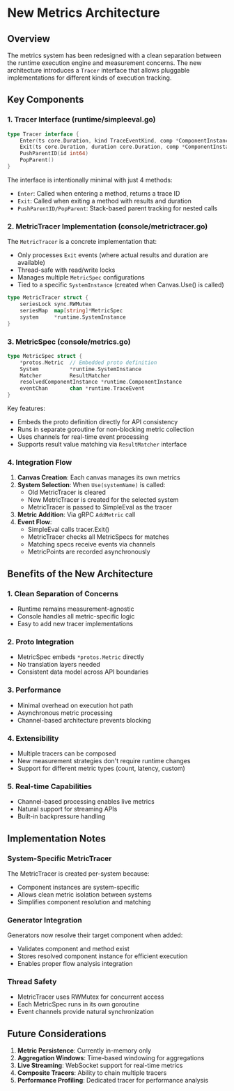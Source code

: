 # New Metrics Architecture

## Overview

The metrics system has been redesigned with a clean separation between the runtime execution engine and measurement concerns. The new architecture introduces a `Tracer` interface that allows pluggable implementations for different kinds of execution tracking.

## Key Components

### 1. Tracer Interface (runtime/simpleeval.go)

```go
type Tracer interface {
    Enter(ts core.Duration, kind TraceEventKind, comp *ComponentInstance, method *MethodDecl, args ...string) int64
    Exit(ts core.Duration, duration core.Duration, comp *ComponentInstance, method *MethodDecl, retVal Value, err error)
    PushParentID(id int64)
    PopParent()
}
```

The interface is intentionally minimal with just 4 methods:
- `Enter`: Called when entering a method, returns a trace ID
- `Exit`: Called when exiting a method with results and duration
- `PushParentID/PopParent`: Stack-based parent tracking for nested calls

### 2. MetricTracer Implementation (console/metrictracer.go)

The `MetricTracer` is a concrete implementation that:
- Only processes `Exit` events (where actual results and duration are available)
- Thread-safe with read/write locks
- Manages multiple `MetricSpec` configurations
- Tied to a specific `SystemInstance` (created when Canvas.Use() is called)

```go
type MetricTracer struct {
    seriesLock sync.RWMutex
    seriesMap  map[string]*MetricSpec
    system     *runtime.SystemInstance
}
```

### 3. MetricSpec (console/metrics.go)

```go
type MetricSpec struct {
    *protos.Metric  // Embedded proto definition
    System          *runtime.SystemInstance
    Matcher         ResultMatcher
    resolvedComponentInstance *runtime.ComponentInstance
    eventChan       chan *runtime.TraceEvent
}
```

Key features:
- Embeds the proto definition directly for API consistency
- Runs in separate goroutine for non-blocking metric collection
- Uses channels for real-time event processing
- Supports result value matching via `ResultMatcher` interface

### 4. Integration Flow

1. **Canvas Creation**: Each canvas manages its own metrics
2. **System Selection**: When `Use(systemName)` is called:
   - Old MetricTracer is cleared
   - New MetricTracer is created for the selected system
   - MetricTracer is passed to SimpleEval as the tracer
3. **Metric Addition**: Via gRPC `AddMetric` call
4. **Event Flow**: 
   - SimpleEval calls tracer.Exit()
   - MetricTracer checks all MetricSpecs for matches
   - Matching specs receive events via channels
   - MetricPoints are recorded asynchronously

## Benefits of the New Architecture

### 1. Clean Separation of Concerns
- Runtime remains measurement-agnostic
- Console handles all metric-specific logic
- Easy to add new tracer implementations

### 2. Proto Integration
- MetricSpec embeds `*protos.Metric` directly
- No translation layers needed
- Consistent data model across API boundaries

### 3. Performance
- Minimal overhead on execution hot path
- Asynchronous metric processing
- Channel-based architecture prevents blocking

### 4. Extensibility
- Multiple tracers can be composed
- New measurement strategies don't require runtime changes
- Support for different metric types (count, latency, custom)

### 5. Real-time Capabilities
- Channel-based processing enables live metrics
- Natural support for streaming APIs
- Built-in backpressure handling

## Implementation Notes

### System-Specific MetricTracer
The MetricTracer is created per-system because:
- Component instances are system-specific
- Allows clean metric isolation between systems
- Simplifies component resolution and matching

### Generator Integration
Generators now resolve their target component when added:
- Validates component and method exist
- Stores resolved component instance for efficient execution
- Enables proper flow analysis integration

### Thread Safety
- MetricTracer uses RWMutex for concurrent access
- Each MetricSpec runs in its own goroutine
- Event channels provide natural synchronization

## Future Considerations

1. **Metric Persistence**: Currently in-memory only
2. **Aggregation Windows**: Time-based windowing for aggregations
3. **Live Streaming**: WebSocket support for real-time metrics
4. **Composite Tracers**: Ability to chain multiple tracers
5. **Performance Profiling**: Dedicated tracer for performance analysis